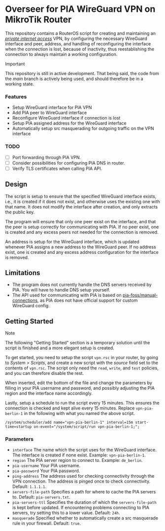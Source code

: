 # Overseer for PIA WireGuard VPN on MikroTik Router

This repository contains a RouterOS script for creating and maintaining an _[private internet access](https://www.privateinternetaccess.com/)_ VPN, by configuring the necessary WireGuard interface and peer, address, and handling of reconfiguring the interface when the connection is lost, because of inactivity, thus reestablishing the connection to always maintain a working configuration.

> [!IMPORTANT]  
> This repository is still in active development. That being said, the code from the *main* branch is actively being used, and should therefore be in a working state.

### Features

- Setup WireGuard interface for PIA VPN
- Add PIA peer to WireGuard interface
- Reconfigure WireGuard interface if connection is lost
- Setup PIA assigned address for the WireGuard interface
- Automatically setup src masquerading for outgoing traffic on the VPN interface 

### TODO

- [ ] Port forwarding through PIA VPN.
- [ ] Consider possibilities for configuring PIA DNS in router.
- [ ] Verify TLS certificates when calling PIA API.

## Design

The script is setup to ensure that the specified WireGuard interface exists, i.e., it is created if it does not exist, and otherwise uses the existing one with that name.
It does not modify the interface after creation, and only extracts the public key.

The program will ensure that only one peer exist on the interface, and that the peer is setup correctly for communicating with PIA.
If no peer exist, one is created and any excess peers not needed for the connection is removed.

An address is setup for the WireGuard interface, which is updated whenever PIA assigns a new address to the WireGuard peer.
If no address exist, one is created and any excess address configuration for the interface is removed.

## Limitations

- The program does not currently handle the DNS servers received by PIA.
  You will have to handle DNS setup yourself.
- The API used for communicating with PIA is based on [pia-foss/manual-connections](https://github.com/pia-foss/manual-connections),
  as PIA does not have official support for custom WireGuard config.

## Getting Started

> [!NOTE]  
> The following "Getting Started" section is a temporary solution until the script is finished and a more elegant setup is created.

To get started, you need to setup the script `vpn.rsc` in your router, by going to *System > Scripts*, and create a new script with the *source* field set to the contents of `vpn.rsc`. The script only need the `read`, `write`, and `test` policies, and you can therefore disable the rest.

When inserted, edit the bottom of the file and change the parameters by filling in your PIA username and password, and possibly adjusting the PIA region and the interface name accordingly.

Lastly, setup a schedule to run the script every 15 minutes. This ensures the connection is checked and kept alive every 15 minutes. Replace `vpn-pia-berlin-1` in the following with what you named the above script.
```
/system/scheduler/add name="vpn-pia-berlin-1" interval=15m start-time=startup on-event="/system/script/run vpn-pia-berlin-1;";
```

### Parameters

- `interface`
    The name which the script uses for the WireGuard interface. The interface is created if none exist.
    Example: `vpn-pia-berlin-1`.
- `region`
    The PIA server region to connect to.
    Example: `de_berlin`.
- `pia-username`
    Your PIA username.
- `pia-password`
    Your PIA password.
- `ping-address`
    The address used for checking connectivity through the VPN connection. The address is pinged once to check connectivity.
    Default: `1.1.1.1`.
- `servers-file-path`
    Specifies a path for where to cache the PIA servers to.
    Default: `pia-servers.txt`.
- `pia-servers-ttl`
    Specifies the duration of which the `servers-file-path` is kept before updated. If encountering problems connecting to PIA servers, try setting this to a lower value.
    Default: `24h`.
- `masquerade`
    Specified whether to automatically create a src masquerade rule in your firewall.
    Default: `true`.
